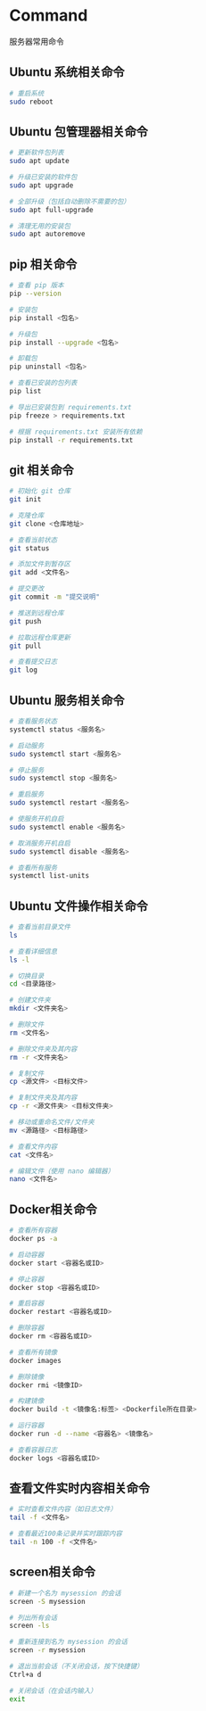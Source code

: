 # Command
服务器常用命令

## Ubuntu 系统相关命令

```bash
# 重启系统
sudo reboot
```

## Ubuntu 包管理器相关命令

```bash
# 更新软件包列表
sudo apt update
```

```bash
# 升级已安装的软件包
sudo apt upgrade
```

```bash
# 全部升级（包括自动删除不需要的包）
sudo apt full-upgrade
```

```bash
# 清理无用的安装包
sudo apt autoremove
```

## pip 相关命令

```bash
# 查看 pip 版本
pip --version
```

```bash
# 安装包
pip install <包名>
```

```bash
# 升级包
pip install --upgrade <包名>
```

```bash
# 卸载包
pip uninstall <包名>
```

```bash
# 查看已安装的包列表
pip list
```

```bash
# 导出已安装包到 requirements.txt
pip freeze > requirements.txt
```

```bash
# 根据 requirements.txt 安装所有依赖
pip install -r requirements.txt
```

## git 相关命令

```bash
# 初始化 git 仓库
git init
```

```bash
# 克隆仓库
git clone <仓库地址>
```

```bash
# 查看当前状态
git status
```

```bash
# 添加文件到暂存区
git add <文件名>
```

```bash
# 提交更改
git commit -m "提交说明"
```

```bash
# 推送到远程仓库
git push
```

```bash
# 拉取远程仓库更新
git pull
```

```bash
# 查看提交日志
git log
```

## Ubuntu 服务相关命令

```bash
# 查看服务状态
systemctl status <服务名>
```

```bash
# 启动服务
sudo systemctl start <服务名>
```

```bash
# 停止服务
sudo systemctl stop <服务名>
```

```bash
# 重启服务
sudo systemctl restart <服务名>
```

```bash
# 使服务开机自启
sudo systemctl enable <服务名>
```

```bash
# 取消服务开机自启
sudo systemctl disable <服务名>
```

```bash
# 查看所有服务
systemctl list-units
```

## Ubuntu 文件操作相关命令

```bash
# 查看当前目录文件
ls
```

```bash
# 查看详细信息
ls -l
```

```bash
# 切换目录
cd <目录路径>
```

```bash
# 创建文件夹
mkdir <文件夹名>
```

```bash
# 删除文件
rm <文件名>
```

```bash
# 删除文件夹及其内容
rm -r <文件夹名>
```

```bash
# 复制文件
cp <源文件> <目标文件>
```

```bash
# 复制文件夹及其内容
cp -r <源文件夹> <目标文件夹>
```

```bash
# 移动或重命名文件/文件夹
mv <源路径> <目标路径>
```

```bash
# 查看文件内容
cat <文件名>
```

```bash
# 编辑文件（使用 nano 编辑器）
nano <文件名>
```

## Docker相关命令

```bash
# 查看所有容器
docker ps -a
```

```bash
# 启动容器
docker start <容器名或ID>
```

```bash
# 停止容器
docker stop <容器名或ID>
```

```bash
# 重启容器
docker restart <容器名或ID>
```

```bash
# 删除容器
docker rm <容器名或ID>
```

```bash
# 查看所有镜像
docker images
```

```bash
# 删除镜像
docker rmi <镜像ID>
```

```bash
# 构建镜像
docker build -t <镜像名:标签> <Dockerfile所在目录>
```

```bash
# 运行容器
docker run -d --name <容器名> <镜像名>
```

```bash
# 查看容器日志
docker logs <容器名或ID>
```

## 查看文件实时内容相关命令

```bash
# 实时查看文件内容（如日志文件）
tail -f <文件名>
```

```bash
# 查看最近100条记录并实时跟踪内容
tail -n 100 -f <文件名>
```

## screen相关命令

```bash
# 新建一个名为 mysession 的会话
screen -S mysession
```

```bash
# 列出所有会话
screen -ls
```

```bash
# 重新连接到名为 mysession 的会话
screen -r mysession
```

```bash
# 退出当前会话（不关闭会话，按下快捷键）
Ctrl+a d
```

```bash
# 关闭会话（在会话内输入）
exit
```